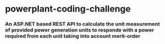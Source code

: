 # powerplant-coding-challenge
### An ASP.NET based REST API to calculate the unit measurement of provided power generation units to responde with a power required from each unit taking into account merit-order
